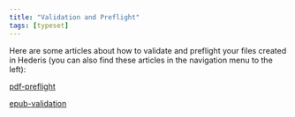 ```yaml
---
title: "Validation and Preflight"
tags: [typeset]
---
```

 
<html><body><section data-type="chapter" class="hsecchapter" data-hederis-type="hsecchapter" id="intro-validation" data-pi-attrs="id: intro-validation; data-tags: typeset;" role="doc-chapter" data-tags="typeset" data-author-name=" " data-book-title=" " title="Validation and Preflight"><p class="hblkp" data-hederis-type="hblkp" id="pAgsK7wKa">Here are some articles about how to validate and preflight your files created in Hederis (you can also find these articles in the navigation menu to the left): </p><p class="hblkp" data-hederis-type="hblkp" id="pBEHlJ7lb"><a href="{% link _docs/pdf-preflight.md %}" class="hspana" data-hederis-type="hspana" id="pd72qLrXD">pdf-preflight</a></p><p class="hblkp" data-hederis-type="hblkp" id="p4epDX80B"><a href="{% link _docs/epub-validation.md %}" class="hspana" data-hederis-type="hspana" id="pK9G66j6V">epub-validation</a></p></section></body></html>
